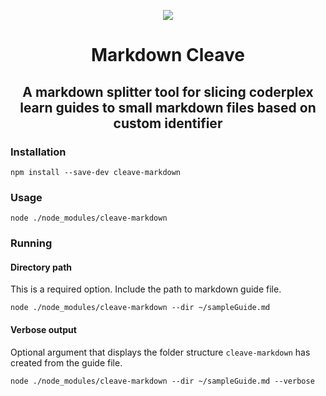 <p align="center">
  <img src="https://i.imgur.com/GhH5qXWt.png"/>
</p>
<h1 align="center">Markdown Cleave</h1>
<h2 align="center">A markdown splitter tool for slicing coderplex learn guides to small markdown files based on custom identifier
</h2>

### Installation

`npm install --save-dev cleave-markdown`

### Usage

`node ./node_modules/cleave-markdown`

### Running

#### Directory path

This is a required option. Include the path to markdown guide file.

`node ./node_modules/cleave-markdown --dir ~/sampleGuide.md`

#### Verbose output

Optional argument that displays the folder structure `cleave-markdown` has created from the guide file.

`node ./node_modules/cleave-markdown --dir ~/sampleGuide.md --verbose`

